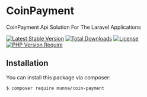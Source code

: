 # CoinPayment
CoinPayment Api Solution For The Laravel Applications

[![Latest Stable Version](http://poser.pugx.org/munna/coin-payment/v)](https://packagist.org/packages/munna/coin-payment) 
[![Total Downloads](http://poser.pugx.org/munna/coin-payment/downloads)](https://packagist.org/packages/munna/coin-payment) 
[![License](http://poser.pugx.org/munna/coin-payment/license)](https://packagist.org/packages/munna/coin-payment) 
[![PHP Version Require](http://poser.pugx.org/munna/coin-payment/require/php-7.2)](https://packagist.org/packages/munna/coin-payment)


## Installation
You can install this package via composer:
```bash
$ composer require munna/coin-payment
```
